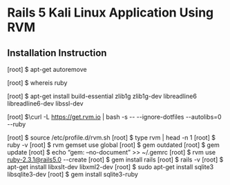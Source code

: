 # Rails 5 Kali Linux Application Using RVM

## Installation Instruction

[root] $ apt-get autoremove

[root] $ whereis ruby 

[root] $ apt-get install build-essential zlib1g zlib1g-dev libreadline6 libreadline6-dev libssl-dev

[root] $\curl -L https://get.rvm.io | bash -s -- --ignore-dotfiles --autolibs=0 --ruby

[root] $ source /etc/profile.d/rvm.sh
[root] $ type rvm | head -n 1
[root] $ ruby -v
[root] $ rvm gemset use global
[root] $ gem outdated
[root] $ gem update
[root] $ echo “gem: –no-document” >> ~/.gemrc
[root] $ rvm use ruby-2.3.1@rails5.0 --create
[root] $ gem install rails
[root] $ rails -v
[root] $ apt-get install libxslt-dev libxml2-dev
[root] $ sudo apt-get install sqlite3 libsqlite3-dev
[root] $ gem install sqlite3-ruby

